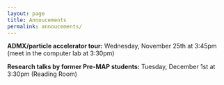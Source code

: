 ```yaml
---
layout: page
title: Annoucements
permalink: annoucements/
---
```


**ADMX/particle accelerator tour:** Wednesday, November 25th at 3:45pm (meet in the computer lab at 3:30pm)

**Research talks by former Pre-MAP students:** Tuesday, December 1st at 3:30pm (Reading Room)